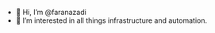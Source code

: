 - 👋 Hi, I’m @faranazadi
- 👀 I’m interested in all things infrastructure and automation.
<!--- - 🌱 I’m currently using and learning a combination of: PowerShell, Terraform, Ansible, Python, Docker and Bash.
 - 💞️ I’m looking to collaborate on 
- 📫 How to reach me ... ---> 

<!---
faranazadi/faranazadi is a ✨ special ✨ repository because its `README.md` (this file) appears on your GitHub profile.
You can click the Preview link to take a look at your changes.
--->
